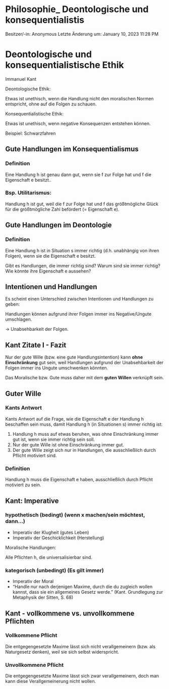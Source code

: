 # Philosophie_ Deontologische und konsequentialistis

Besitzer/-in: Anonymous
Letzte Änderung um: January 10, 2023 11:28 PM

# Deontologische und konsequentialistische Ethik

Immanuel Kant

Deontologische Ethik:

Etwas ist unethisch, wenn die Handlung nicht den moralischen Normen entspricht, ohne auf die Folgen zu schauen.

Konsequentialistische Ethik:

Etwas ist unethisch, wenn negative Konsequenzen entstehen können.

Beispiel: Schwarzfahren

## Gute Handlungen im Konsequentialismus

### Definition

Eine Handlung h ist genau dann gut, wenn sie f zur Folge hat und f die Eigenschaft e besitzt..

### Bsp. Utilitarismus:

Handlung h ist gut, weil die f zur Folge hat und f das größtmögliche Glück für die größtmögliche Zahl befördert (= Eigenschaft e).

## Gute Handlungen im Deontologie

### Definition

Eine Handlung h ist in Situation s immer richtig (d.h. unabhängig von ihren Folgen), wenn sie die Eigenschaft e besitzt.

Gibt es Handlungen, die immer richtig sind? Warum sind sie immer richtig? Wie könnte ihre Eigenschaft e aussehen?

## Intentionen und Handlungen

Es scheint einen Unterschied zwischen Intentionen und Handlungen zu geben:

Handlungen können aufgrund ihrer Folgen immer ins Negative/Ungute umschlagen.

→ Unabsehbarkeit der Folgen.

## Kant Zitate I - Fazit

Nur der gute Wille (bzw. eine gute Handlungsintention) kann **ohne Einschränkung** gut sein, weil Handlungen aufgrund der Unabsehbarkeit der Folgen immer ins Ungute umschwenken könnten.

Das Moralische bzw. Gute muss daher mit dem **guten Willen** verknüpft sein.

## Guter Wille

### Kants Antwort

Kants Antwort auf die Frage, wie die Eigenschaft e der Handlung h beschaffen sein muss, damit Handlung h (in Situationen s) immer richtig ist:

1. Handlung h muss auf etwas beruhen, was ohne Einschränkung immer gut ist, wenn sie immer richtig sein soll.
2. Nur der gute Wille ist ohne Einschränkung immer gut.
3. Der gute Wille zeigt sich nur in Handlungen, die ausschließlich durch Pflicht motiviert sind.

### Definition

Handlung h muss die Eigenschaft e haben, ausschließlich durch Pflicht motiviert zu sein.

## Kant: Imperative

### hypothetisch (bedingt) (wenn x machen/sein möchtest, dann…)

- Imperativ der Klugheit (gutes Leben)
- Imperativ der Geschicklichkeit (Herstellung)

Moralische Handlungen:

Alle Pflichten h, die universalisierbar sind.

### kategorisch (unbedingt) (Es gilt immer)

- Imperativ der Moral
- “Handle nur nach derjenigen Maxime, durch die du zugleich wollen kannst, dass sie ein allgemeines Gesetz werde.” (Kant. Grundlegung zur Metaphysik der Sitten, S. 68)

## Kant - vollkommene vs. unvollkommene Pflichten

### Vollkommene Pflicht

Die entgegengesetzte Maxime lässt sich nicht verallgemeinern (bzw. als Naturgesetz denken), weil sie sich selbst widerspricht.

### Unvollkommene Pflicht

Die entgegengesetzte Maxime lässt sich zwar verallgemeinern, doch man kann diese Verallgemeinerung nicht wollen.